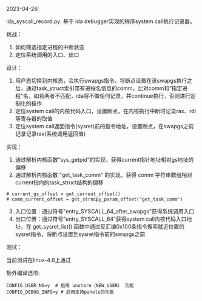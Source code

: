 2023-04-26:

ida_syscall_record.py: 基于 ida debugger实现的程序system call执行记录器。

挑战：

1. 如何筛选指定进程的中断状态
2. 定位系统调用的入口、出口

设计：

1. 用户态切换到内核态，会执行swapgs指令，将断点设置在该swapgs执行之后，通过task_struct索引带有进程名信息的comm，比对comm和“指定进程”名，如若两者不匹配，ida将不做任何记录，并continue执行，否则进行定制化的操作
2. 定位system call的内核代码入口，设置断点，在内核执行中断时记录rax、rdi等寄存器的取值
3. 定位system call返回指令(sysret)前的指令地址，设置断点，在swapgs之前记录记录rax(系统调用返回值)

实现：

1. 通过解析内核函数"sys_getpid"的实现，获得current指针地址相对gs地址的偏移
2. 通过解析内核函数 "get_task_comm" 的实现，获得 comm 字符串数组相对current指向的task_struct结构的偏移

```
# current_gs_offset = get_current_offset()
# comm_current_offset = get_strncpy_param_offset("get_task_comm")
```

3. 入口位置：通过符号"entry_SYSCALL_64_after_swapgs"获得系统调用入口
4. 出口位置：通过符号"entry_SYSCALL_64"获得system call内核代码入口地址，在 get_sysret_list() 函数中通过反汇编0x100条指令搜索就近位置的sysret指令，将断点设置到sysret指令前的swapgs之前

测试：

  当前测试在linux-4.8上通过

  额外编译选项:

```
CONFIG_USER_NS=y  # 启用 unshare（NEW_USER） 功能
CONFIG_DEBUG_INFO=y # 启用支持pahole的功能
```
